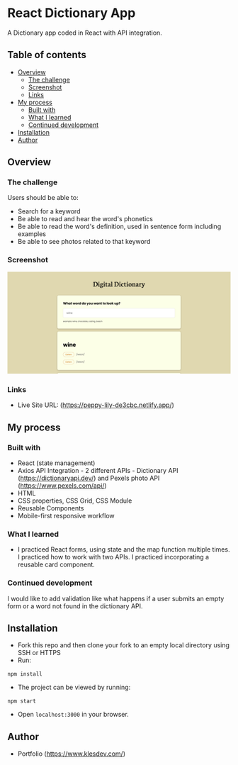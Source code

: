 # React Dictionary App 

A Dictionary app coded in React with API integration.

## Table of contents

- [Overview](#overview)
  - [The challenge](#the-challenge)
  - [Screenshot](#screenshot)
  - [Links](#links)
- [My process](#my-process)
  - [Built with](#built-with)
  - [What I learned](#what-i-learned)
  - [Continued development](#continued-development)
- [Installation](#installation)
- [Author](#author)

## Overview

### The challenge

Users should be able to:

- Search for a keyword
- Be able to read and hear the word's phonetics
- Be able to read the word's definition, used in sentence form including examples
- Be able to see photos related to that keyword

### Screenshot

![](/screenshot.png)

### Links

- Live Site URL: (https://peppy-lily-de3cbc.netlify.app/)

## My process

### Built with

- React (state management)
- Axios API Integration - 2 different APIs - Dictionary API (https://dictionaryapi.dev/) and Pexels photo API (https://www.pexels.com/api/)
- HTML
- CSS properties, CSS Grid, CSS Module
- Reusable Components
- Mobile-first responsive workflow

### What I learned

- I practiced React forms, using state and the map function multiple times. I practiced how to work with two APIs. I practiced incorporating a reusable card component.

### Continued development

I would like to add validation like what happens if a user submits an empty form or a word not found in the dictionary API.

## Installation

- Fork this repo and then clone your fork to an empty local directory using SSH or HTTPS
- Run:

```ssh
npm install
```

- The project can be viewed by running:

```ssh
npm start
```

- Open `localhost:3000` in your browser.

## Author

- Portfolio (https://www.klesdev.com/)